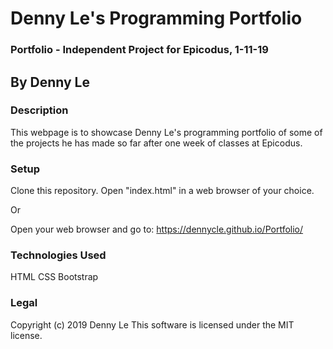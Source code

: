 # Denny Le's Programming Portfolio

### Portfolio - Independent Project for Epicodus, 1-11-19

## By Denny Le

### Description
This webpage is to showcase Denny Le's programming portfolio of some of the projects he has made so far after one week of classes at Epicodus.

### Setup
Clone this repository.
Open "index.html" in a web browser of your choice.

Or

Open your web browser and go to: https://dennycle.github.io/Portfolio/

### Technologies Used
HTML
CSS
Bootstrap

### Legal
Copyright (c) 2019 Denny Le
This software is licensed under the MIT license.
